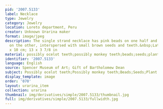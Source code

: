 ```yaml
---
pid: '2007.5133'
label: Necklace
type: Jewelry
category: Jewelry
location: Loreto department, Peru
creator: Unknown Urarina maker
format: image/jpeg
description: The single strand necklace has pink beads on one half and white beads
  on the other, interspersed with small brown seeds and teeth.&nbsp;Late 1800s-1996.&nbsp;33
  x 10 cm; 13 x 3 7/8 in
material: possibly ocelot teeth;possibly monkey teeth;beads;seeds;plant fiber
identifier: '2007.5133'
language: English
source: Spencer Museum of Art; Gift of Bartholomew Dean
subject: Possibly ocelot teeth;Possibly monkey teeth;Beads;Seeds;Plant fiber;Jewelry
display_template: image
order: '070'
layout: urarina_item
collection: urarina
thumbnail: img/derivatives/simple/2007.5133/thumbnail.jpg
full: img/derivatives/simple/2007.5133/fullwidth.jpg
---
```

